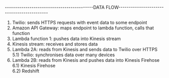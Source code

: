 -------------------------------------------DATA FLOW-------------------------------------------
1) Twilio: sends HTTPS requests with event data to some endpoint
2) Amazon API Gateway: maps endpoint to lambda function, calls that function
3) Lambda function 1: pushes data into Kinesis stream
4) Kinesis stream: receives and stores data
5) Lambda 2A: reads from Kinesis and sends data to Twilio over HTTPS
    <br>5.1) Twilio: synchronises data over many devices
6) Lambda 2B: reads from Kinesis and pushes data into Kinesis Firehose
    <br>6.1) Kinesis Firehose
    <br>6.2) Redshift